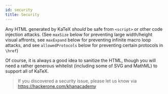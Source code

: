 ```yaml
---
id: security
title: Security
---
```

Any HTML generated by KaTeX *should* be safe from `<script>` or other code
injection attacks.
(See `maxSize` below for preventing large width/height visual affronts,
see `maxExpand` below for preventing infinite macro loop attacks, and
see `allowedProtocols` below for preventing certain protocols in `\href`)

Of course, it is always a good idea to sanitize the HTML, though you will need
a rather generous whitelist (including some of SVG and MathML) to support
all of KaTeX.

> If you discovered a security issue, please let us know via https://hackerone.com/khanacademy
